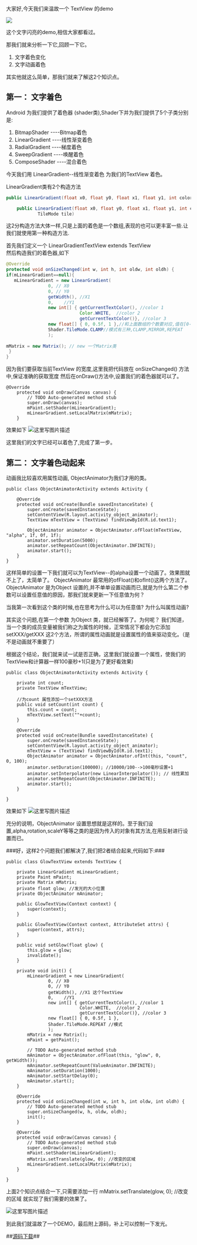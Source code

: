 大家好,今天我们来温故一个 TextView 的demo

![](http://img.blog.csdn.net/20150908214127314)

这个文字闪亮的demo,相信大家都看过。

那我们就来分析一下它,回顾一下它。

1. 文字着色变化
2. 文字动画着色

其实他就这么简单，那我们就来了解这2个知识点。

## 第一：   文字着色 ##

Android 为我们提供了着色器 (shader类),Shader下并为我们提供了5个子类分别是:

1. BitmapShader   ----Bitmap着色
2. LinearGradient ----线性渐变着色
3. RadialGradient ----梯度着色
4. SweepGradient ----唤醒着色
5. ComposeShader ----混合着色


今天我们用 LinearGradient--线性渐变着色 为我们的TextView 着色。

LinearGradient类有2个构造方法

```java
public LinearGradient(float x0, float y0, float x1, float y1, int colors[], float positions[],TileMode tile)
```

```java
    public LinearGradient(float x0, float y0, float x1, float y1, int color0, int color1,
            TileMode tile)
```

这2分构造方法大体一样,只是上面的着色是一个数组,表现的也可以更丰富一些.让我们就使用第一种构造方法.

首先我们定义一个  LinearGradientTextView extends TextView  
然后构造我们的着色器,如下
```java
@Override
protected void onSizeChanged(int w, int h, int oldw, int oldh) {
if(mLinearGradient==null){
   mLinearGradient = new LinearGradient(
				0, // X0
				0, // Y0
				getWidth(), //X1 
				0,    //Y1
				new int[] { getCurrentTextColor(), //color 1
					        Color.WHITE,  //color 2
					        getCurrentTextColor()}, //color 3
				new float[] { 0, 0.5f, 1 },//和上面数组的个数要对应,值在[0-1]
				Shader.TileMode.CLAMP//模式有三种,CLAMP,MIRROR,REPEAT
				);
				
mMatrix = new Matrix(); // new 一个Matrix类
 }
}
```
因为我们要获取当前TextView 的宽度,这里我把代码放在 onSizeChanged() 方法中,保证准确的获取宽度
然后在onDraw()方法中,设置我们的着色器就可以了。
```
@Override
	protected void onDraw(Canvas canvas) {
		// TODO Auto-generated method stub
		super.onDraw(canvas);
		mPaint.setShader(mLinearGradient);
		mLinearGradient.setLocalMatrix(mMatrix);
	}
```
效果如下
![这里写图片描述](http://img.blog.csdn.net/20150908225825821)

这里我们的文字已经可以着色了,完成了第一步。

## 第二：  文字着色动起来 ##

动画我比较喜欢用属性动画, ObjectAnimator为我们才用的类。

```
public class ObjectAnimatorActivity extends Activity {

	@Override
	protected void onCreate(Bundle savedInstanceState) {
		super.onCreate(savedInstanceState);
		setContentView(R.layout.activity_object_animator);
		TextView mTextView = (TextView) findViewById(R.id.text1);
		
		ObjectAnimator animator = ObjectAnimator.ofFloat(mTextView, "alpha", 1f, 0f, 1f);  
		animator.setDuration(5000); 
		animator.setRepeatCount(ObjectAnimator.INFINITE);
		animator.start();  
	}
}
```
这样简单的设置一下我们就可以为TextView--的alpha设置一个动画了。效果图就不上了，太简单了。
ObjectAnimator 最常用的ofFloat()和ofInt()这两个方法了。
ObjectAnimator 是为Object 设置的,并不单单设置动画而已,就是为什么第二个参数可以设置任意值的原因，那我们就来更新一下任意值为何？

 当我第一次看到这个类的时候,也在思考为什么可以为任意值? 为什么叫属性动画?

其实这个问题,在第一个参数  为Object 类，就已经解答了。为何呢？
我们知道，当一个类的成员变量被我们称之为属性的时候，正常情况下都会为它添加 setXXX/getXXX 这2个方法，所谓的属性动画就是设置属性的值来驱动变化。（是不是动画就不重要了）

根据这个结论，我们就来试一试是否正确，这里我们就设置一个属性，使我们的TextView和计算器一样100豪秒+1(只是为了更好看效果)

```
public class ObjectAnimatorActivity extends Activity {
	
	private int count;
	private TextView mTextView;
	
	//为count 属性添加一个setXXX方法
	public void setCount(int count) {
		this.count = count;
		mTextView.setText(""+count);
	}

	@Override
	protected void onCreate(Bundle savedInstanceState) {
		super.onCreate(savedInstanceState);
		setContentView(R.layout.activity_object_animator);
		mTextView = (TextView) findViewById(R.id.text1);
		ObjectAnimator animator = ObjectAnimator.ofInt(this, "count", 0, 100);  
		animator.setDuration(100000); //10000/100-->100毫秒设置+1 
		animator.setInterpolator(new LinearInterpolator()); // 线性累加
		animator.setRepeatCount(ObjectAnimator.INFINITE);
		animator.start();  
	}
	
}
```
效果如下
![这里写图片描述](http://img.blog.csdn.net/20150908233744952)

充分的说明，ObjectAnimator 设置思想就是这样的。至于我们设置,alpha,rotation,scaleY等等之类的是因为传入的对象有其方法,在用反射进行设置而已。

###好，这样2个问题我们都解决了,我们把2者结合起来,代码如下:###

```
public class GlowTextView extends TextView {

	private LinearGradient mLinearGradient;
	private Paint mPaint;
	private Matrix mMatrix;
	private float glow; //发光的大小位置
	private ObjectAnimator mAnimator;

	public GlowTextView(Context context) {
		super(context);
	}

	public GlowTextView(Context context, AttributeSet attrs) {
		super(context, attrs);
	}
	
	public void setGlow(float glow) {
		this.glow = glow;
		invalidate();
	}

	private void init() {
		mLinearGradient = new LinearGradient(
				0, // X0
				0, // Y0
				getWidth(), //X1 这个TextView
				0,    //Y1
				new int[] { getCurrentTextColor(), //color 1
					        Color.WHITE,  //color 2
					        getCurrentTextColor()}, //color 3
				new float[] { 0, 0.5f, 1 },
				Shader.TileMode.REPEAT //模式
				);
	    mMatrix = new Matrix();
		mPaint = getPaint();
		
		// TODO Auto-generated method stub
		mAnimator = ObjectAnimator.ofFloat(this, "glow", 0, getWidth());
		mAnimator.setRepeatCount(ValueAnimator.INFINITE);
		mAnimator.setDuration(1000);
		mAnimator.setStartDelay(0);
		mAnimator.start();
	}

	@Override
	protected void onSizeChanged(int w, int h, int oldw, int oldh) {
		// TODO Auto-generated method stub
		super.onSizeChanged(w, h, oldw, oldh);
		init();
	}

	@Override
	protected void onDraw(Canvas canvas) {
		// TODO Auto-generated method stub
		super.onDraw(canvas);
		mPaint.setShader(mLinearGradient);
	    mMatrix.setTranslate(glow, 0); //改变的区域
		mLinearGradient.setLocalMatrix(mMatrix);
	}

}
```
上面2个知识点结合一下,只需要添加一行  mMatrix.setTranslate(glow, 0); //改变的区域  就实现了我们需要的效果了。

![这里写图片描述](http://img.blog.csdn.net/20150909000142048)

到此我们就温故了一个DEMO，最后附上源码，补上可以控制一下发光。

##[源码下载](https://github.com/huangshuiming/GlowTextView)##










